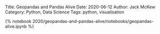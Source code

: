 Title: Geopandas and Pandas Alive
Date: 2020-06-12
Author: Jack McKew
Category: Python, Data Science
Tags: python, visualisation

{% notebook 2020/geopandas-and-pandas-alive/notebooks/geopandas-alive.ipynb %}
